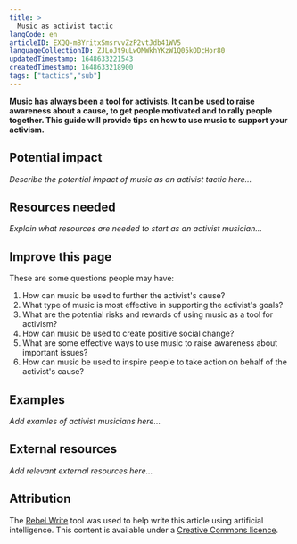 ```yaml
---
title: >
  Music as activist tactic
langCode: en
articleID: EXQQ-m8YritxSmsrvvZzP2vtJdb41WV5
languageCollectionID: ZJLoJt9uLwOMWkhYKzW1Q05kODcHor80
updatedTimestamp: 1648633221543
createdTimestamp: 1648633218900
tags: ["tactics","sub"]
---
```


**Music has always been a tool for activists. It can be used to raise awareness about a cause, to get people motivated and to rally people together. This guide will provide tips on how to use music to support your activism.**

## Potential impact

_Describe the potential impact of music as an activist tactic here…_

## Resources needed

_Explain what resources are needed to start as an activist musician…_

## **Improve this page**

These are some questions people may have:

1.  How can music be used to further the activist's cause?
2.  What type of music is most effective in supporting the activist's goals?
3.  What are the potential risks and rewards of using music as a tool for activism?
4.  How can music be used to create positive social change?
5.  What are some effective ways to use music to raise awareness about important issues?
6.  How can music be used to inspire people to take action on behalf of the activist's cause?

## Examples

_Add examles of activist musicians here…_

## **External resources**

_Add relevant external resources here…_

## **Attribution**

The [Rebel Write](https://write.rebel.tools/) tool was used to help write this article using artificial intelligence. This content is available under a [Creative Commons licence](https://creativecommons.org/licenses/by-nc-sa/4.0/).